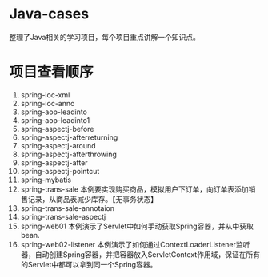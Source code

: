 # Java-cases
整理了Java相关的学习项目，每个项目重点讲解一个知识点。

# 项目查看顺序

1. spring-ioc-xml
2. spring-ioc-anno
3. spring-aop-leadinto
4. spring-aop-leadinto1
5. spring-aspectj-before
6. spring-aspectj-afterreturning
7. spring-aspectj-around
8. spring-aspectj-afterthrowing
9. spring-aspectj-after
10. spring-aspectj-pointcut
11. spring-mybatis
12. spring-trans-sale 本例要实现购买商品，模拟用户下订单，向订单表添加销售记录，从商品表减少库存。【无事务状态】
13. spring-trans-sale-annotaion
14. spring-trans-sale-aspectj
15. spring-web01 本例演示了Servlet中如何手动获取Spring容器，并从中获取bean.
16. spring-web02-listener 本例演示了如何通过ContextLoaderListener监听器，自动创建Spring容器，并把容器放入ServletContext作用域，保证在所有的Servlet中都可以拿到同一个Spring容器。




